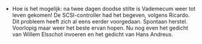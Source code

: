 - Hoe is het mogelijk: na twee dagen doodse stilte is Vademecum weer tot leven gekomen! De SCSI-controller had het begeven, volgens Ricardo. Dit probleem heeft zich al eens eerder voorgedaan. Spontaan herstel. Voorlopig maar weer het beste ervan hopen. Nu nog even het gedicht van Willem Elsschot invoeren en het gedicht van Hans Andreus.